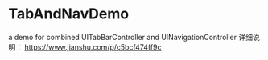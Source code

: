 # TabAndNavDemo
a demo for combined UITabBarController and UINavigationController
详细说明：
https://www.jianshu.com/p/c5bcf474ff9c
